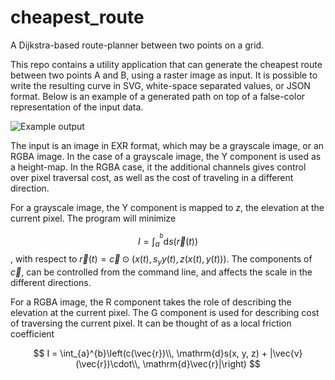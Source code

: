 # cheapest_route

A Dijkstra-based route-planner between two points on a grid.

This repo contains a utility application that can generate the cheapest route between two points A
and B, using a raster image as input. It is possible to write the resulting curve in SVG,
white-space separated values, or JSON format. Below is an example of a generated path on top of a
false-color representation of the input data.

![Example output](example_output.png)

The input is an image in EXR format, which may be a grayscale image, or an RGBA image. In the case
of a grayscale image, the Y component is used as a height-map. In the RGBA case, it the additional
channels gives control over pixel traversal cost, as well as the cost of traveling in a different
direction.

For a grayscale image, the Y component is mapped to $z$, the elevation at the current pixel. The
program will minimize

$$
I = \int_{a}^{^b} \mathrm{d}s(\vec{r}(t))
$$
, with respect to $\vec{r}(t) = \vec{c}\odot(x(t), s_y y(t), z(x(t), y(t)))$. The components of
$\vec{c}$, can be controlled from the command line, and affects the scale in the different
directions.

For a RGBA image, the R component takes the role of describing the elevation at the current pixel.
The G component is used for describing cost of traversing the current pixel. It can be thought of as
a local friction coefficient

$$
I = \int_{a}^{b}\left(c(\vec{r})\\, \mathrm{d}s(x, y, z) + |\vec{v}(\vec{r})\cdot\\, \mathrm{d}\vec{r}|\right)
$$